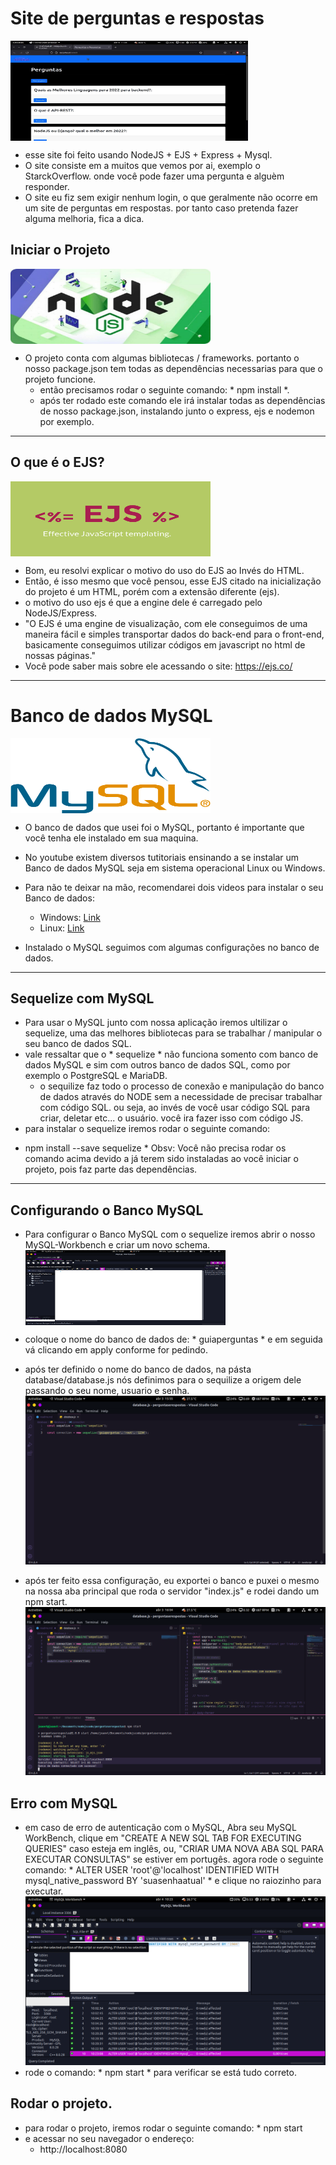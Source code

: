 # Site de perguntas e respostas

<img align="center" alt="perguntaserespostas" height="160" width="380" src="./public/img/preguntaserespostas.png"><br>
    
- esse site foi feito usando NodeJS + EJS + Express + Mysql.
- O site consiste em a muitos que vemos por ai, exemplo o StarckOverflow. onde você pode fazer uma pergunta e alguèm responder.
- O site eu fiz sem exigir nenhum login, o que geralmente não ocorre em um site de perguntas em respostas. por tanto caso pretenda fazer alguma melhoria, fica a dica.

## Iniciar o Projeto

<img align="center" alt="NODE.JS" height="120" width="320" src="./public/img/node.jpg"><br>

- O projeto conta com algumas bibliotecas / frameworks. portanto o nosso package.json tem todas as dependências necessarias para que o projeto funcione.
    - então precisamos rodar o seguinte comando: * npm install *.<br>
    - após ter rodado este comando ele irá instalar todas as dependências de nosso package.json, instalando junto o express, ejs e nodemon por exemplo.
<hr>

## O que é o EJS?
   
   
<img align="center" alt="NODE.JS" height="120" width="320" src="./public/img/ejs.gif"><br>
   
  - Bom, eu resolvi explicar o motivo do uso do EJS ao Invés do HTML.
  - Então, é isso mesmo que você pensou, esse EJS citado na inicialização do projeto é um HTML, porém com a extensão diferente (ejs).
  - o motivo do uso ejs é que a engine dele é carregado pelo NodeJS/Express.
  - "O EJS é uma engine de visualização, com ele conseguimos de uma maneira fácil e simples transportar dados do back-end para o front-end, basicamente conseguimos utilizar códigos em javascript no html de nossas páginas."
  - Você pode saber mais sobre ele acessando o site: https://ejs.co/
<hr>

# Banco de dados MySQL

<img align="center" alt="MYSQL" height="120" width="320" src="./public/img/mysql.png"><br>

- O banco de dados que usei foi o MySQL, portanto é importante que você tenha ele instalado em sua maquina.
 - No youtube existem diversos tutitoriais ensinando a se instalar um Banco de dados MySQL seja em sistema operacional Linux ou Windows.
 - Para não te deixar na mão, recomendarei dois videos para instalar o seu Banco de dados:
      - Windows: <a href="https://www.youtube.com/watch?v=fmerTu7dWk8&t=327s&ab_channel=B%C3%B3sonTreinamentos">Link</a>
      - Linux: <a href="https://www.youtube.com/watch?v=CBK7c1xp-zI&list=LL&index=11&ab_channel=B%C3%B3sonTreinamentos">Link</a>
 
- Instalado o MySQL seguimos com algumas configurações no banco de dados.
<hr>

## Sequelize com MySQL

 - Para usar o MySQL junto com nossa aplicação iremos ultilizar o sequelize, uma das melhores bibliotecas para se trabalhar / manipular o seu banco de dados SQL. 
 - vale ressaltar que o * sequelize * não funciona somento com banco de dados MySQL e sim com outros banco de dados SQL, como por exemplo o PostgreSQL e MariaDB.
   * o sequilize faz todo o processo de conexão e manipulação do banco de dados através do NODE sem a necessidade de precisar trabalhar com código SQL. ou seja, ao invés de você usar código SQL para criar, deletar etc... o usuário. você ira fazer isso com código JS.
 -  para instalar o sequelize iremos rodar o seguinte comando: 
   * npm install --save sequelize
    * Obsv: Você não precisa rodar os comando acima devido a já terem sido instaladas ao você iniciar o projeto, pois faz parte das dependências.
<hr>

## Configurando o Banco MySQL  
  - Para configurar o Banco MySQL com o sequelize iremos abrir o nosso MySQL-Workbench e criar um novo schema.<br>
  <img align="center" alt="schema" height="120" width="320" src="./imagensbd/newschema.png"><br>
  
  - coloque o nome do banco de dados de: * guiaperguntas * e em seguida vá clicando em apply conforme for pedindo.
  - após ter definido o nome do banco de dados, na pásta database/database.js nós definimos para o sequilize a origem dele passando o seu nome, usuario e senha.<br>
  <img src="./imagensbd/guiaperguntas.png"><br>
  - após ter feito essa configuração, eu exportei o banco e puxei o mesmo na nossa aba principal que roda o servidor "index.js" e rodei dando um npm start.
  <img src="./imagensbd/bancodedadosRodando.png"><br>
  
 ## Erro com MySQL
 
  - em caso de erro de autenticação com o MySQL, Abra seu MySQL WorkBench, clique em "CREATE A NEW SQL TAB FOR EXECUTING QUERIES" caso esteja em inglês, ou, "CRIAR UMA NOVA ABA SQL PARA EXECUTAR CONSULTAS" se estiver em portugês. agora rode o seguinte comando: * ALTER USER 'root'@'localhost' IDENTIFIED WITH mysql_native_password BY 'suasenhaatual' * e clique no raiozinho para executar.<br>
  <img src="./imagensbd/corrigindomysql.png"><br>
  - rode o comando: * npm start * para verificar se está tudo correto.
## Rodar o projeto.

  - para rodar o projeto, iremos rodar o seguinte comando: * npm start
  - e acessar no seu navegador o endereço: 
    * http://localhost:8080
  
